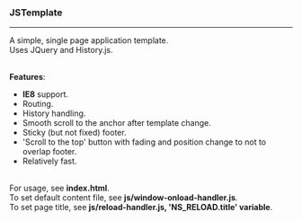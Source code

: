 ### JSTemplate
***
A simple, single page application template.<br />
Uses JQuery and History.js.<br /><br />

**Features**:
* **IE8** support.
* Routing.
* History handling.
* Smooth scroll to the anchor after template change.
* Sticky (but not fixed) footer.
* 'Scroll to the top' button with fading and position change to not to overlap footer.
* Relatively fast.<br /><br />

For usage, see **index.html**.<br />
To set default content file, see **js/window-onload-handler.js**.<br />
To set page title, see **js/reload-handler.js, 'NS_RELOAD.title' variable**.
